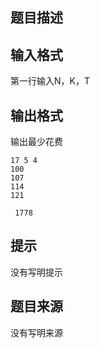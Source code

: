 


## 题目描述
## 输入格式
第一行输入N，K，T
## 输出格式
输出最少花费

```input1
17 5 4
100
107
114
121

```
```output1
 1778
```

## 提示
没有写明提示
## 题目来源
没有写明来源


